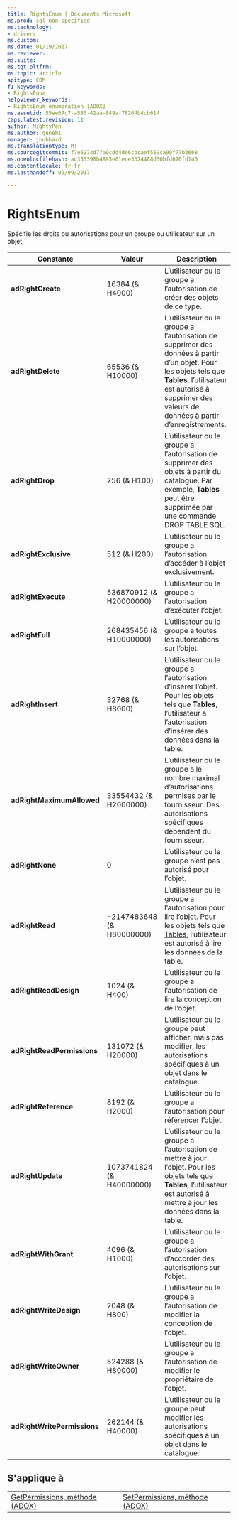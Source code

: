 ```yaml
---
title: RightsEnum | Documents Microsoft
ms.prod: sql-non-specified
ms.technology:
- drivers
ms.custom: 
ms.date: 01/19/2017
ms.reviewer: 
ms.suite: 
ms.tgt_pltfrm: 
ms.topic: article
apitype: COM
f1_keywords:
- RightsEnum
helpviewer_keywords:
- RightsEnum enumeration [ADOX]
ms.assetid: 55ee67c7-a583-42aa-849a-78264b4cb614
caps.latest.revision: 11
author: MightyPen
ms.author: genemi
manager: jhubbard
ms.translationtype: MT
ms.sourcegitcommit: f7e6274d77a9cdd4de6cbcaef559ca99f77b3608
ms.openlocfilehash: ac335398b4895e01ece3324488d30bfd670fd140
ms.contentlocale: fr-fr
ms.lasthandoff: 09/09/2017

---
```

# <a name="rightsenum"></a>RightsEnum
Spécifie les droits ou autorisations pour un groupe ou utilisateur sur un objet.  
  
|Constante|Valeur| Description|  
|--------------|-----------|-----------------|  
|**adRightCreate**|16384 (& H4000)|L’utilisateur ou le groupe a l’autorisation de créer des objets de ce type.|  
|**adRightDelete**|65536 (& H10000)|L’utilisateur ou le groupe a l’autorisation de supprimer des données à partir d’un objet. Pour les objets tels que **Tables**, l’utilisateur est autorisé à supprimer des valeurs de données à partir d’enregistrements.|  
|**adRightDrop**|256 (& H100)|L’utilisateur ou le groupe a l’autorisation de supprimer des objets à partir du catalogue. Par exemple, **Tables** peut être supprimée par une commande DROP TABLE SQL.|  
|**adRightExclusive**|512 (& H200)|L’utilisateur ou le groupe a l’autorisation d’accéder à l’objet exclusivement.|  
|**adRightExecute**|536870912 (& H20000000)|L’utilisateur ou le groupe a l’autorisation d’exécuter l’objet.|  
|**adRightFull**|268435456 (& H10000000)|L’utilisateur ou le groupe a toutes les autorisations sur l’objet.|  
|**adRightInsert**|32768 (& H8000)|L’utilisateur ou le groupe a l’autorisation d’insérer l’objet. Pour les objets tels que **Tables**, l’utilisateur a l’autorisation d’insérer des données dans la table.|  
|**adRightMaximumAllowed**|33554432 (& H2000000)|L’utilisateur ou le groupe a le nombre maximal d’autorisations permises par le fournisseur. Des autorisations spécifiques dépendent du fournisseur.|  
|**adRightNone**|0|L’utilisateur ou le groupe n’est pas autorisé pour l’objet.|  
|**adRightRead**|-2147483648 (& H80000000)|L’utilisateur ou le groupe a l’autorisation pour lire l’objet. Pour les objets tels que [Tables](../../../ado/reference/adox-api/table-object-adox.md), l’utilisateur est autorisé à lire les données de la table.|  
|**adRightReadDesign**|1024 (& H400)|L’utilisateur ou le groupe a l’autorisation de lire la conception de l’objet.|  
|**adRightReadPermissions**|131072 (& H20000)|L’utilisateur ou le groupe peut afficher, mais pas modifier, les autorisations spécifiques à un objet dans le catalogue.|  
|**adRightReference**|8192 (& H2000)|L’utilisateur ou le groupe a l’autorisation pour référencer l’objet.|  
|**adRightUpdate**|1073741824 (& H40000000)|L’utilisateur ou le groupe a l’autorisation de mettre à jour l’objet. Pour les objets tels que **Tables**, l’utilisateur est autorisé à mettre à jour les données dans la table.|  
|**adRightWithGrant**|4096 (& H1000)|L’utilisateur ou le groupe a l’autorisation d’accorder des autorisations sur l’objet.|  
|**adRightWriteDesign**|2048 (& H800)|L’utilisateur ou le groupe a l’autorisation de modifier la conception de l’objet.|  
|**adRightWriteOwner**|524288 (& H80000)|L’utilisateur ou le groupe a l’autorisation de modifier le propriétaire de l’objet.|  
|**adRightWritePermissions**|262144 (& H40000)|L’utilisateur ou le groupe peut modifier les autorisations spécifiques à un objet dans le catalogue.|  
  
## <a name="applies-to"></a>S'applique à  
  
|||  
|-|-|  
|[GetPermissions, méthode (ADOX)](../../../ado/reference/adox-api/getpermissions-method-adox.md)|[SetPermissions, méthode (ADOX)](../../../ado/reference/adox-api/setpermissions-method-adox.md)|
